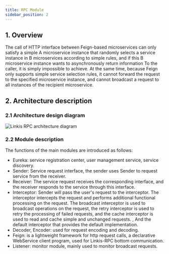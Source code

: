 ```yaml
---
title: RPC Module
sidebar_position: 2
---
```


## 1. Overview
The call of HTTP interface between Feign-based microservices can only satisfy a simple A microservice instance that randomly selects a service instance in B microservices according to simple rules, and if this B microservice instance wants to asynchronously return information To the caller, it is simply impossible to achieve.
At the same time, because Feign only supports simple service selection rules, it cannot forward the request to the specified microservice instance, and cannot broadcast a request to all instances of the recipient microservice.

## 2. Architecture description
### 2.1 Architecture design diagram
![Linkis RPC architecture diagram](/Images/Architecture/Commons/linkis-rpc.png)
### 2.2 Module description
The functions of the main modules are introduced as follows:
* Eureka: service registration center, user management service, service discovery.
* Sender: Service request interface, the sender uses Sender to request service from the receiver.
* Receiver: The service request receives the corresponding interface, and the receiver responds to the service through this interface.
* Interceptor: Sender will pass the user's request to the interceptor. The interceptor intercepts the request and performs additional functional processing on the request. The broadcast interceptor is used to broadcast operations on the request, the retry interceptor is used to retry the processing of failed requests, and the cache interceptor is used to read and cache simple and unchanged requests. , And the default interceptor that provides the default implementation.
* Decoder, Encoder: used for request encoding and decoding.
* Feign: is a lightweight framework for http request calls, a declarative WebService client program, used for Linkis-RPC bottom communication.
* Listener: monitor module, mainly used to monitor broadcast requests.